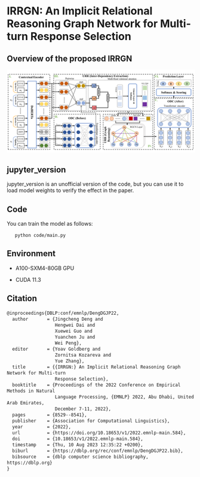 # IRRGN: An Implicit Relational Reasoning Graph Network for Multi-turn Response Selection
## Overview of the proposed IRRGN
![IRRGN](./Architecture.png)
## jupyter_version
jupyter_version is an unofficial version of the code, but you can use it to load model weights to verify the effect in the paper.
## Code
You can train the model as follows:
 ```
    python code/main.py 
 ```
## Environment

* A100-SXM4-80GB GPU

* CUDA 11.3

## Citation

	@inproceedings{DBLP:conf/emnlp/DengDGJP22,
	  author       = {Jingcheng Deng and
	                  Hengwei Dai and
	                  Xuewei Guo and
	                  Yuanchen Ju and
	                  Wei Peng},
	  editor       = {Yoav Goldberg and
	                  Zornitsa Kozareva and
	                  Yue Zhang},
	  title        = {{IRRGN:} An Implicit Relational Reasoning Graph Network for Multi-turn
	                  Response Selection},
	  booktitle    = {Proceedings of the 2022 Conference on Empirical Methods in Natural
	                  Language Processing, {EMNLP} 2022, Abu Dhabi, United Arab Emirates,
	                  December 7-11, 2022},
	  pages        = {8529--8541},
	  publisher    = {Association for Computational Linguistics},
	  year         = {2022},
	  url          = {https://doi.org/10.18653/v1/2022.emnlp-main.584},
	  doi          = {10.18653/v1/2022.emnlp-main.584},
	  timestamp    = {Thu, 10 Aug 2023 12:35:22 +0200},
	  biburl       = {https://dblp.org/rec/conf/emnlp/DengDGJP22.bib},
	  bibsource    = {dblp computer science bibliography, https://dblp.org}
	}
